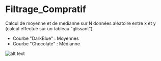 # Filtrage_Compratif

Calcul de moyenne et de medianne sur N données aléatoire entre x et y (calcul effectué sur un tableau "glissant").
- Courbe "DarkBlue" : Moyennes
- Courbe "Chocolate" : Médianne

![alt text](https://github.com/hyrozen88/Filtrage_Compratif/blob/master/Capture.JPG.png)
